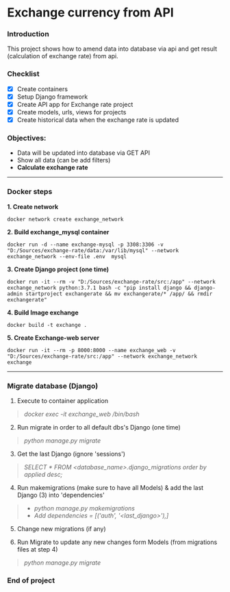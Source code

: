 # Exchange currency from API
### Introduction
This project shows how to amend data into database via api and get result (calculation of exchange rate) from api.
### Checklist
- [x] Create containers
- [x] Setup Django framework
- [x] Create API app for Exchange rate project
- [x] Create models, urls, views for projects
- [x] Create historical data when the exchange rate is updated

### Objectives:
* Data will be updated into database via GET API
* Show all data (can be add filters)
* **Calculate exchange rate**

---
### Docker steps 
**1. Create network** 
```
docker network create exchange_network
```
**2. Build exchange_mysql container**
```
docker run -d --name exchange-mysql -p 3308:3306 -v "D:/Sources/exchange-rate/data:/var/lib/mysql" --network exchange_network --env-file .env  mysql
```
**3. Create Django project (one time)**
```
docker run -it --rm -v "D:/Sources/exchange-rate/src:/app" --network exchange_network python:3.7.1 bash -c "pip install django && django-admin startproject exchangerate && mv exchangerate/* /app/ && rmdir exchangerate"
```
**4. Build Image exchange**
```
docker build -t exchange .
```
**5. Create Exchange-web server**
```
docker run -it --rm -p 8000:8000 --name exchange_web -v "D:/Sources/exchange-rate/src:/app" --network exchange_network exchange
```
---
### Migrate database (Django)
1. Execute to container application 
> *docker exec -it exchange_web /bin/bash*

2. Run migrate in order to all default dbs's Django  (one time)
> *python manage.py migrate*

3. Get the last Django (ignore 'sessions')
> *SELECT * FROM <database_name>.django_migrations order by applied desc;*

4. Run makemigrations (make sure to have all Models) & add the last Django (3) into 'dependencies' 
> - *python manage.py makemigrations*
> - *Add dependencies = [('auth', '<last_django>'),]*

5. Change new migrations (if any)

6. Run Migrate to update any new changes form Models (from migrations files at step 4)
> *python manage.py migrate*

### End of project
